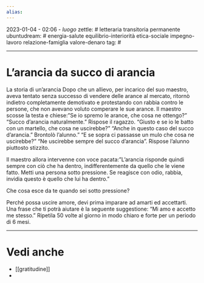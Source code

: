 ```yaml
---
alias: 
---
```

2023-01-04 - 02:06 - *luogo*
zettle: # letteraria transitoria permanente
ubuntudream: # energia-salute equilibrio-interiorità etica-sociale impegno-lavoro relazione-famiglia valore-denaro 
tag: #

---
# L’arancia da succo di arancia
La storia di un’arancia
Dopo che un allievo, per incarico del suo maestro, aveva tentato senza successo di vendere delle arance al mercato, ritornò indietro completamente demotivato e protestando con rabbia contro le persone, che non avevano voluto comperare le sue arance. Il maestro scosse la testa e chiese:”Se io spremo le arance, che cosa ne ottengo?” 
“Succo d’arancia naturalmente.” Rispose il ragazzo. “Giusto e se io le batto con un martello, che cosa ne uscirebbe?” “Anche in questo caso del succo d’arancia.” Brontolò l’alunno.” “E se sopra ci passasse un mulo che cosa ne uscirebbe?” “Ne uscirebbe sempre del succo d’arancia”. 
Rispose l’alunno piuttosto stizzito. 

Il maestro allora intervenne con voce pacata:”L’arancia risponde quindi sempre con ciò che ha dentro, indifferentemente da quello che le viene fatto. Metti una persona sotto pressione. Se reagisce con odio, rabbia, invidia questo è quello che lui ha dentro.” 

Che cosa esce da te quando sei sotto pressione? 

Perché possa uscire amore, devi prima imparare ad amarti ed accettarti. Una frase che ti potrà aiutare è la seguente suggestione: “Mi amo e accetto me stesso.” Ripetila 50 volte al giorno in modo chiaro e forte per un periodo di 6 mesi.




---
# Vedi anche
- [[gratitudine]]
- 

